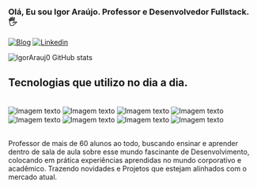 ### Olá, Eu sou Igor Araújo. Professor e Desenvolvedor Fullstack. 🖐️


[![Blog](https://img.shields.io/badge/Instagram-E4405F?style=for-the-badge&logo=instagram&logoColor=white)](https://www.instagram.com/o_igaoo?igsh=aTh4c3pzb282b3d5&utm_source=qr)
[![Linkedin](https://img.shields.io/badge/LinkedIn-0077B5?style=for-the-badge&logo=linkedin&logoColor=white)](https://www.linkedin.com/in/igoroaraujo/?trk=eml-email_notification_digest_01-header-0-profile_glimmer)


![IgorArauj0 GitHub stats](https://github-readme-stats.vercel.app/api?username=IgorArauj0&show_icons=true&theme=dracula)


## Tecnologias que utilizo no dia a dia.

<div style="display: inline_block"><br/>
    <img src="https://img.shields.io/badge/HTML5-E34F26?style=for-the-badge&logo=html5&logoColor=white" alt="Imagem texto" align="center">
    <img src="https://img.shields.io/badge/CSS3-1572B6?style=for-the-badge&logo=css3&logoColor=white" alt="Imagem texto" align="center">
    <img src="https://img.shields.io/badge/JavaScript-323330?style=for-the-badge&logo=javascript&logoColor=F7DF1E" alt="Imagem texto" align="center">
    <img src="https://img.shields.io/badge/Node.js-43853D?style=for-the-badge&logo=node.js&logoColor=white" alt="Imagem texto" align="center">
    <img src="https://img.shields.io/badge/Python-14354C?style=for-the-badge&logo=python&logoColor=white" alt="Imagem texto" align="center">
    <img src="https://img.shields.io/badge/React-20232A?style=for-the-badge&logo=react&logoColor=61DAFB" alt="Imagem texto" align="center">
    <img src="https://img.shields.io/badge/React_Native-20232A?style=for-the-badge&logo=react&logoColor=61DAFB" alt="Imagem texto" align="center">
    <img src="https://img.shields.io/badge/MySQL-00000F?style=for-the-badge&logo=mysql&logoColor=white" alt="Imagem texto" align="center">
</div> <br/>


Professor de mais de 60 alunos ao todo, buscando ensinar e aprender dentro de sala de aula sobre esse mundo fascinante de Desenvolvimento, colocando em prática experiências aprendidas no mundo corporativo e acadêmico. Trazendo novidades e Projetos que estejam alinhados com o mercado atual.
